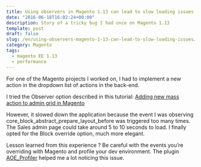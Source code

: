 ```yaml
---
title: Using observers in Magento 1.13 can lead to slow loading issues
date: "2016-06-18T16:02:24+00:00"
description: Story of a tricky bug I had once on Magento 1.13
template: post
draft: false
slug: /en/using-observers-magento-1-13-can-lead-to-slow-loading-issues/
category: Magento
tags:
  - magento EE 1.13
  - performance
---
```


For one of the Magento projects I worked on, I had to implement a new action in the dropdown list of actions in the back-end.

I tried the Observer option described in this tutorial: 
    <a href="http://www.blog.magepsycho.com/adding-new-mass-action-to-admin-grid-in-magento/">Adding new mass action to admin grid in Magento</a>



However, it slowed down the application because the event I was observing core\_block\_abstract\_prepare\_layout_before was triggered too many times. The Sales admin page could take around 5 to 10 seconds to load. I finally opted for the Block override option, much more elegant.

Lesson learned from this experience ? Be careful with the events you&rsquo;re overriding with Magento and profile your dev environment. The plugin [AOE_Profiler](https://github.com/AOEpeople/Aoe_Profiler/) helped me a lot noticing this issue.
 
